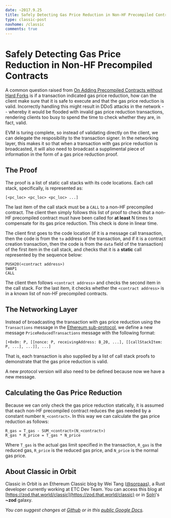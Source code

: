 ```yaml
---
date: ~2017.9.25
title: Safely Detecting Gas Price Reduction in Non-HF Precompiled Contracts
type: classic-post
navhome: /classic
comments: true
---
```


# Safely Detecting Gas Price Reduction in Non-HF Precompiled Contracts

A common question raised from [On Adding Precompiled Contracts without
Hard Forks](/classic/5-nonfork-precompiled/) is if a transaction
indicated gas price reduction, how can the client make sure that it is
safe to execute and that the gas price reduction is valid. Incorrectly
handling this might result in DDoS attacks in the network -- whereby it would be
flooded with invalid gas price reduction transactions, rendering clients too
busy to spend the time to check whether they are, in fact, valid.

EVM is turing complete, so instead of validating directly on the
client, we can delegate the resposibility to the transaction
signer. In the networking layer, this makes it so that when a transaction
with gas price reduction is broadcasted, it will also need to
broadcast a supplimental piece of information in the form of a gas price reduction proof.

## The Proof

The proof is a list of static call stacks with its code
locations. Each call stack, specifically, is represented as:

```
[<pc_loc> <pc_loc> <pc_loc> ...]
```

The last item of the call stack must be a `CALL` to a non-HF
precompiled contract. The client then simply follows this list of proof
to check that a non-HF precompiled contract must have been called for
**at least** N times to compensate for its gas price reduction. This
check is done in linear time.

The client first goes to the code location (if it is a message call
transaction, then the code is from the `to` address of the
transaction, and if it is a contract creation transaction, then the code
is from the `data` field of the transaction) of the first item in the
call stack, and checks that it is a **static** call represented by the sequence
below:

```
PUSH20(<contract address>)
SWAP1
CALL
```

The client then follows `<contract address>` and checks the second
item in the call stack. For the last item, it checks whether the
`<contract address>` is in a known list of non-HF precompiled
contracts.

## The Networking Layer

Instead of broadcasting the transaction with gas price reduction using
the `Transactions` message in the [Ethereum
sub-protocol](https://github.com/ethereum/wiki/wiki/Ethereum-Wire-Protocol), we
define a new message `PriceReducedTransactions` message with the
following format:

```
[+0x0n: P, [[nonce: P, receivingAddress: B_20, ...], [[callStackItem: P, ...], ...]], ...]
```

That is, each transaction is also supplied by a list of call stack
proofs to demonstrate that the gas price reduction is valid.

A new protocol version will also need to be defined because now we
have a new message.

## Calculating the Gas Price Reduction

Because we can only check the gas price reduction statically, it is
assumed that each non-HF precompiled contract reduces the gas needed
by a constant number `N_<contract>`. In this way we can calculate the
gas price reduction as follows:

```
R_gas = T_gas - SUM_<contract>(N_<contract>)
R_gas * R_price = T_gas * N_price
```

Where `T_gas` is the actual gas limit specified in the
transaction, `R_gas` is the reduced gas, `R_price` is the reduced gas
price, and `N_price` is the normal gas price.

## About Classic in Orbit

Classic in Orbit is an Ethereum Classic blog by Wei Tang
([@sorpaas](https://twitter.com/@sorpaas)), a Rust developer currently
working at ETC Dev Team. You can access this blog
at
[https://zod.that.world/classic](https://zod.that.world/classic)
or in [Solri](https://zod.that.world/giveaway)'s **~zod** galaxy.

*You can suggest changes at
[Github](https://github.com/sorpaas/zod-web/blob/master/web/classic/7-reduced-gasprice.md)
or in this [public Google
Docs](https://docs.google.com/document/d/19uyewUxhYiL60ft9T_N9DQdYiJBFBpxFo5_dFsftbYs/edit?usp=sharing).*
